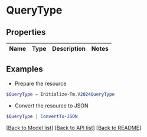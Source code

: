 # QueryType
## Properties

Name | Type | Description | Notes
------------ | ------------- | ------------- | -------------

## Examples

- Prepare the resource
```powershell
$QueryType = Initialize-Tm.V2024QueryType 
```

- Convert the resource to JSON
```powershell
$QueryType | ConvertTo-JSON
```

[[Back to Model list]](../README.md#documentation-for-models) [[Back to API list]](../README.md#documentation-for-api-endpoints) [[Back to README]](../README.md)


